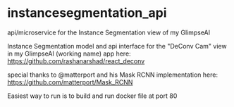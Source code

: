 # instancesegmentation_api
api/microservice for the Instance Segmentation view of my GlimpseAI

Instance Segmentation model and api interface for the "DeConv Cam" view in my GlimpseAI (working name) app here: https://github.com/rashanarshad/react_deconv

special thanks to @matterport and his Mask RCNN implementation here: https://github.com/matterport/Mask_RCNN

Easiest way to run is to build and run docker file at port 80
